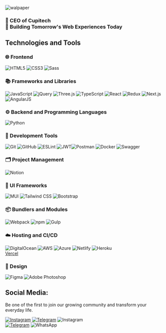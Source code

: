 ![walpaper](https://github.com/user-attachments/assets/e36acb3d-8788-47ec-8b18-a3081f33980b)
### 🎯 CEO of Cupitech <br>🚀 Building Tomorrow's Web Experiences Today

## Technologies and Tools  

### 🌐 Frontend  
![HTML5](https://img.shields.io/badge/HTML5-%23E34F26.svg?style=for-the-badge&logo=html5&logoColor=white) ![CSS3](https://img.shields.io/badge/CSS3-%231572B6.svg?style=for-the-badge&logo=css3&logoColor=white) ![Sass](https://img.shields.io/badge/Sass-%23CC6699.svg?style=for-the-badge&logo=sass&logoColor=white) 

### 📚 Frameworks and Libraries  
![JavaScript](https://img.shields.io/badge/JavaScript-%23F7DF1E.svg?style=for-the-badge&logo=javascript&logoColor=black)  ![jQuery](https://img.shields.io/badge/jQuery-%230769AD.svg?style=for-the-badge&logo=jquery&logoColor=white)  ![Three.js](https://img.shields.io/badge/Three.js-%23331F37.svg?style=for-the-badge&logo=three.js&logoColor=white)  ![TypeScript](https://img.shields.io/badge/TypeScript-%23007ACC.svg?style=for-the-badge&logo=typescript&logoColor=white)  ![React](https://img.shields.io/badge/React-%2361DAFB.svg?style=for-the-badge&logo=react&logoColor=black)  ![Redux](https://img.shields.io/badge/Redux-%23764ABC.svg?style=for-the-badge&logo=redux&logoColor=white)  ![Next.js](https://img.shields.io/badge/Next.js-%23000000.svg?style=for-the-badge&logo=next.js&logoColor=white)  ![AngularJS](https://img.shields.io/badge/AngularJS-%23E23237.svg?style=for-the-badge&logo=angularjs&logoColor=white)  

### ⚙️ Backend and Programming Languages  
![Python](https://img.shields.io/badge/Python-%233776AB.svg?style=for-the-badge&logo=python&logoColor=white)  

### 🔧 Development Tools  
![Git](https://img.shields.io/badge/Git-%23F05032.svg?style=for-the-badge&logo=git&logoColor=white)  ![GitHub](https://img.shields.io/badge/GitHub-%23181717.svg?style=for-the-badge&logo=github&logoColor=white)  ![ESLint](https://img.shields.io/badge/ESLint-%234B32C3.svg?style=for-the-badge&logo=eslint&logoColor=white)  ![JWT](https://img.shields.io/badge/JWT-%23000000.svg?style=for-the-badge&logo=json-web-tokens&logoColor=white)![Postman](https://img.shields.io/badge/Postman-%23FF6C37.svg?style=for-the-badge&logo=postman&logoColor=white)  ![Docker](https://img.shields.io/badge/Docker-%232496ED.svg?style=for-the-badge&logo=docker&logoColor=white)  ![Swagger](https://img.shields.io/badge/Swagger-%2385EA2D.svg?style=for-the-badge&logo=swagger&logoColor=black)  

### 🗂️ Project Management  
![Notion](https://img.shields.io/badge/Notion-%23000000.svg?style=for-the-badge&logo=notion&logoColor=white)  

### 💅 UI Frameworks  
![MUI](https://img.shields.io/badge/MUI-%230081CB.svg?style=for-the-badge&logo=mui&logoColor=white)  ![Tailwind CSS](https://img.shields.io/badge/TailwindCSS-%2306B6D4.svg?style=for-the-badge&logo=tailwind-css&logoColor=white)  ![Bootstrap](https://img.shields.io/badge/Bootstrap-%23563D7C.svg?style=for-the-badge&logo=bootstrap&logoColor=white)  

### 📦 Bundlers and Modules  
![Webpack](https://img.shields.io/badge/Webpack-%238DD6F9.svg?style=for-the-badge&logo=webpack&logoColor=black)  ![npm](https://img.shields.io/badge/npm-%23CB3837.svg?style=for-the-badge&logo=npm&logoColor=white)  ![Gulp](https://img.shields.io/badge/Gulp-%23CF4647.svg?style=for-the-badge&logo=gulp&logoColor=white)  

### ☁️ Hosting and CI/CD  
![DigitalOcean](https://img.shields.io/badge/DigitalOcean-%230080FF.svg?style=for-the-badge&logo=digitalocean&logoColor=white)  ![AWS](https://img.shields.io/badge/AWS-%23FF9900.svg?style=for-the-badge&logo=amazon-aws&logoColor=white)  ![Azure](https://img.shields.io/badge/Azure-%230072C6.svg?style=for-the-badge&logo=microsoft-azure&logoColor=white)  ![Netlify](https://img.shields.io/badge/Netlify-%2300C7B7.svg?style=for-the-badge&logo=netlify&logoColor=white)  ![Heroku](https://img.shields.io/badge/Heroku-%23430098.svg?style=for-the-badge&logo=heroku&logoColor=white)  
[Vercel](https://img.shields.io/badge/Vercel-%23000000.svg?style=for-the-badge&logo=vercel&logoColor=white)  

### 🎨 Design  
![Figma](https://img.shields.io/badge/Figma-%23F24E1E.svg?style=for-the-badge&logo=figma&logoColor=white)  ![Adobe Photoshop](https://img.shields.io/badge/Adobe%20Photoshop-%2331A8FF.svg?style=for-the-badge&logo=adobe-photoshop&logoColor=white)  

## Social Media:
Be one of the first to join our growing community and transform your everyday life.

[![Instagram](https://img.shields.io/badge/-Instagram-pink?style=for-the-badge&logo=instagram)](https://www.instagram.com/Sensi57)
[![Telegram](https://img.shields.io/badge/-Telegram-green?style=for-the-badge&logo=telegram&logoColor=blue)](https://t.me/Sensi57)
![Instagram](https://img.shields.io/badge/Instagram-%23E4405F.svg?style=for-the-badge&logo=instagram&logoColor=white)  
[![Telegram](https://img.shields.io/badge/Telegram-%2326A5E4.svg?style=for-the-badge&logo=telegram&logoColor=white)](https://t.me/Sensi57)
![WhatsApp](https://img.shields.io/badge/WhatsApp-%2325D366.svg?style=for-the-badge&logo=whatsapp&logoColor=white)  
